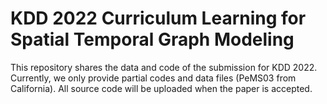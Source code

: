 # KDD 2022 Curriculum Learning for Spatial Temporal Graph Modeling

This repository shares the data and code of the submission for KDD 2022. Currently, we only provide partial codes and data files (PeMS03 from California).
All source code will be uploaded when the paper is accepted.
